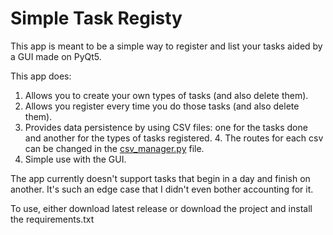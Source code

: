 # Simple Task Registy
This app is meant to be a simple way to register and list your tasks aided by a GUI made on PyQt5. 

This app does:
1. Allows you to create your own types of tasks (and also delete them).
2. Allows you register every time you do those tasks (and also delete them).
3. Provides data persistence by using CSV files: one for the tasks done and another for the types of tasks registered.
   4. The routes for each csv can be changed in the [csv_manager.py](csv_manager.py) file.
4. Simple use with the GUI. 

The app currently doesn't support tasks that begin in a day and finish on another. It's such an edge case that I didn't even bother accounting for it.

To use, either download latest release or download the project and install the requirements.txt
